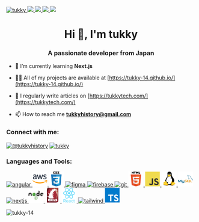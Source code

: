 <p align="left">
  <a href="https://github.com/tukky-14">
    <img src="https://komarev.com/ghpvc/?username=tukky-14" alt="tukky" />
  </a>
  <a href="http://twitter.com/tukkyhistory">
    <img height="20" src="https://img.shields.io/twitter/follow/tukkyhistory?label=Twitter&logo=twitter&style=flat" />
  </a>
  <a href="https://github.com/tukky-14">
    <img height="20" src="https://img.shields.io/github/followers/tukky-14?label=follow&logo=github&style=flat" />
  </a>
  <a href="http://qiita.com/tukky">
    <img height="20" src="https://qiita-badge.apiapi.app/s/tukky/posts.svg" />
  </a>
  <//qiita.com/tukky">
    <img height="20" src="https://qiita-badge.apiapi.app/s/tukky/contributions.svg" />
  </a>
</p>

<h1 align="center">Hi 👋, I'm tukky</h1>
<h3 align="center">A passionate developer from Japan</h3>

- 🌱 I’m currently learning **Next.js**

- 👨‍💻 All of my projects are available at [https://tukky-14.github.io/](https://tukky-14.github.io/)

- 📝 I regularly write articles on [https://tukkytech.com/](https://tukkytech.com/)

- 📫 How to reach me **tukkyhistory@gmail.com**

<h3 align="left">Connect with me:</h3>
<p align="left">
<a href="https://twitter.com/@tukkyhistory" target="blank"><img align="center" src="https://raw.githubusercontent.com/rahuldkjain/github-profile-readme-generator/master/src/images/icons/Social/twitter.svg" alt="@tukkyhistory" height="30" width="40" /></a>
<a href="https://codesandbox.com/tukky" target="blank"><img align="center" src="https://raw.githubusercontent.com/rahuldkjain/github-profile-readme-generator/master/src/images/icons/Social/codesandbox.svg" alt="tukky" height="30" width="40" /></a>
</p>

<h3 align="left">Languages and Tools:</h3>
<p align="left"> <a href="https://angular.io" target="_blank" rel="noreferrer"> <img src="https://angular.io/assets/images/logos/angular/angular.svg" alt="angular" width="40" height="40"/> </a> <a href="https://aws.amazon.com" target="_blank" rel="noreferrer"> <img src="https://raw.githubusercontent.com/devicons/devicon/master/icons/amazonwebservices/amazonwebservices-original-wordmark.svg" alt="aws" width="40" height="40"/> </a> <a href="https://www.w3schools.com/css/" target="_blank" rel="noreferrer"> <img src="https://raw.githubusercontent.com/devicons/devicon/master/icons/css3/css3-original-wordmark.svg" alt="css3" width="40" height="40"/> </a> <a href="https://www.figma.com/" target="_blank" rel="noreferrer"> <img src="https://www.vectorlogo.zone/logos/figma/figma-icon.svg" alt="figma" width="40" height="40"/> </a> <a href="https://firebase.google.com/" target="_blank" rel="noreferrer"> <img src="https://www.vectorlogo.zone/logos/firebase/firebase-icon.svg" alt="firebase" width="40" height="40"/> </a> <a href="https://git-scm.com/" target="_blank" rel="noreferrer"> <img src="https://www.vectorlogo.zone/logos/git-scm/git-scm-icon.svg" alt="git" width="40" height="40"/> </a> <a href="https://www.w3.org/html/" target="_blank" rel="noreferrer"> <img src="https://raw.githubusercontent.com/devicons/devicon/master/icons/html5/html5-original-wordmark.svg" alt="html5" width="40" height="40"/> </a> <a href="https://developer.mozilla.org/en-US/docs/Web/JavaScript" target="_blank" rel="noreferrer"> <img src="https://raw.githubusercontent.com/devicons/devicon/master/icons/javascript/javascript-original.svg" alt="javascript" width="40" height="40"/> </a> <a href="https://www.linux.org/" target="_blank" rel="noreferrer"> <img src="https://raw.githubusercontent.com/devicons/devicon/master/icons/linux/linux-original.svg" alt="linux" width="40" height="40"/> </a> <a href="https://www.mysql.com/" target="_blank" rel="noreferrer"> <img src="https://raw.githubusercontent.com/devicons/devicon/master/icons/mysql/mysql-original-wordmark.svg" alt="mysql" width="40" height="40"/> </a> <a href="https://nextjs.org/" target="_blank" rel="noreferrer"> <img src="https://cdn.worldvectorlogo.com/logos/nextjs-2.svg" alt="nextjs" width="40" height="40"/> </a> <a href="https://nodejs.org" target="_blank" rel="noreferrer"> <img src="https://raw.githubusercontent.com/devicons/devicon/master/icons/nodejs/nodejs-original-wordmark.svg" alt="nodejs" width="40" height="40"/> </a> <a href="https://rubyonrails.org" target="_blank" rel="noreferrer"> <img src="https://raw.githubusercontent.com/devicons/devicon/master/icons/rails/rails-original-wordmark.svg" alt="rails" width="40" height="40"/> </a> <a href="https://reactjs.org/" target="_blank" rel="noreferrer"> <img src="https://raw.githubusercontent.com/devicons/devicon/master/icons/react/react-original-wordmark.svg" alt="react" width="40" height="40"/> </a> <a href="https://tailwindcss.com/" target="_blank" rel="noreferrer"> <img src="https://www.vectorlogo.zone/logos/tailwindcss/tailwindcss-icon.svg" alt="tailwind" width="40" height="40"/> </a> <a href="https://www.typescriptlang.org/" target="_blank" rel="noreferrer"> <img src="https://raw.githubusercontent.com/devicons/devicon/master/icons/typescript/typescript-original.svg" alt="typescript" width="40" height="40"/> </a> </p>

<p><img align="center" width="500" src="https://github-readme-stats.vercel.app/api/top-langs?username=tukky-14&show_icons=true&locale=en&layout=compact" alt="tukky-14" /></p>
